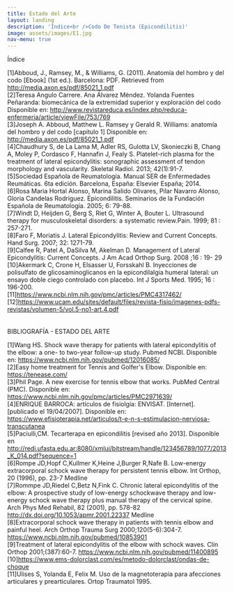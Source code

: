 ```yaml
---
title: Estado del Arte
layout: landing
description: 'Índice<br />Codo De Tenista (Epicondilitis)'
image: assets/images/E1.jpg
nav-menu: true
---
```

Índice<br>

[1]Abboud, J., Ramsey, M., & Williams, G. (2011). Anatomía del hombro y del codo [Ebook] (1st ed.). Barcelona: PDF. Retrieved from http://media.axon.es/pdf/85021_1.pdf<br>
[2]Teresa Angulo Carrere. Ana Álvarez Méndez. Yolanda Fuentes Peñaranda: biomecánica de la extremidad superior y exploración del codo Disponible en: http://www.revistareduca.es/index.php/reduca-enfermeria/article/viewFile/753/769<br>
[3]Joseph A. Abboud, Matthew L. Ramsey y Gerald R. Williams: anatomía del hombro y del codo [capitulo 1] Disponible en: http://media.axon.es/pdf/85021_1.pdf<br>
[4]Chaudhury S, de La Lama M, Adler RS, Gulotta LV, Skonieczki B, Chang A, Moley P, Cordasco F, Hannafin J, Fealy S. Platelet-rich plasma for the treatment of lateral epicondylitis: sonographic assessment of tendon morphology and vascularity. Skeletal Radiol. 2013; 42(1):91-7.<br>
[5]Sociedad Española de Reumatología. Manual SER de Enfermedades Reumáticas. 6ta edición. Barcelona, España: Elsevier España; 2014.<br>
[6]Rosa Maria Hortal Alonso, Marina Salido Olivares, Pilar Navarro Alonso, Gloria Candelas Rodriguez. Epicondilitis. Seminarios de la Fundación Española de Reumatología. 2005; 6: 79-88.<br>
[7]Windt D, Heijden G, Berg S, Riet G, Winter A, Bouter L. Ultrasound therapy for musculoskeletal disorders: a systematic review.Pain. 1999; 81 : 257-271.<br>
[8]Faro F, Moriatis J. Lateral Epicondylitis: Review and Current Concepts. Hand Surg. 2007; 32: 1271-79.<br>
[9]Calfee R, Patel A, DaSilva M, Akelman D. Management of Lateral Epicondylitis: Current Concepts. J Am Acad Orthop Surg. 2008 ;16 : 19- 29<br>
[10]Akermark C, Crone H, Elsasser U, Forsskahl B. Inyecciones de polisulfato de glicosaminoglicanos en la epicondilalgia humeral lateral: un ensayo doble ciego controlado con placebo. Int J Sports Med. 1995; 16 : 196-200. <br>
[11]https://www.ncbi.nlm.nih.gov/pmc/articles/PMC4317462/<br>
[12]https://www.ucam.edu/sites/default/files/revista-fisio/imagenes-pdfs-revistas/volumen-5/vol.5-no1-art.4.pdf<br>
<br><br>
BIBLIOGRAFÍA - ESTADO DEL ARTE<br>

[1]Wang HS. Shock wave therapy for patients with lateral epicondylitis of the elbow: a one- to two-year follow-up study. Pubmed NCBI. Disponible en: https://www.ncbi.nlm.nih.gov/pubmed/12016085/<br>
[2]Easy home treatment for Tennis and Golfer's Elbow. Disponible en: https://tenease.com/<br>
[3]Phil Page. A new exercise for tennis elbow that works. PubMed Central (PMC). Disponible en: https://www.ncbi.nlm.nih.gov/pmc/articles/PMC2971639/ <br>
[4]ENRIQUE BARROCA: artículos de fisiolgía: ENVISAT. [Internet]. [publicado el 19/04/2007]. Disponible en: https://www.efisioterapia.net/articulos/t-e-n-s-estimulacion-nerviosa-transcutanea<br>
[5]Paciulli,CM. Tecarterapa en epicondilitis [revised año 2013]. Disponible en http://redi.ufasta.edu.ar:8080/xmlui/bitstream/handle/123456789/1077/2013_K_014.pdf?sequence=1<br>
[6]Rompe JD,Hopf C,Kullmer K,Heine J,Burger R,Nafe B.
Low-energy extracorporal schock wave therapy for persistent tennis elbow.
Int Orthop, 20 (1996), pp. 23-7
Medline
<br>
[7]Rommpe JD,Riedel C,Betz N,Fink C.
Chronic lateral epicondylitis of the elbow: A prospective study of low-energy schockwave therapy and low-energy schock wave therapy plus manual therapy of the cervical spine.
Arch Phys Med Rehabil, 82 (2001), pp. 578-82 http://dx.doi.org/10.1053/apmr.2001.22337
Medline
<br>
[8]Extracorporal schock wave therapy in patients with tennis elbow and painful heel. Arch Orthop Trauma Surg 2000;120(5-6):304-7.
https://www.ncbi.nlm.nih.gov/pubmed/10853901
<br>
[9]Treatment of lateral epicondylitis of the elbow with schock waves. Clin Orthop 2001;(387):60-7.
https://www.ncbi.nlm.nih.gov/pubmed/11400895<br>
[10]https://www.ems-dolorclast.com/es/metodo-dolorclast/ondas-de-choque <br>
[11]Ulises S, Yolanda E, Felix M. Uso de la magnetoterapia para afecciones articulares y prearticulares. Ortop Traumatol 1995. 



